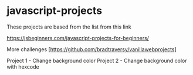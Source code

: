 # javascript-projects

These projects are based from the list from this link

https://jsbeginners.com/javascript-projects-for-beginners/

More challenges [https://github.com/bradtraversy/vanillawebprojects]

Project 1 - Change background color
Project 2 - Change background color with hexcode


